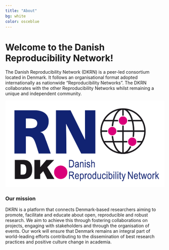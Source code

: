 ```yaml
---
title: "About"
bg: white
color: osceblue
---
```


# Welcome to the Danish Reproducibility Network!

The Danish Reproducibility Network (DKRN) is a peer-led consortium located in Denmark. It follows an organisational format adopted internationally as nationwide “Reproducibility Networks”. The DKRN collaborates with the other Reproducibility Networks whilst remaining a unique and independent community. 

<img src="img/DKRN_logo.png"></img>

### Our mission

DKRN is a platform that connects Denmark-based researchers aiming to promote, facilitate and educate about open, reproducible and robust research. We aim to achieve this through fostering collaborations on projects, engaging with stakeholders and through the organisation of events. Our work will ensure that Denmark remains an integral part of world-leading efforts contributing to the dissemination of best research practices and positive culture change in academia. 
